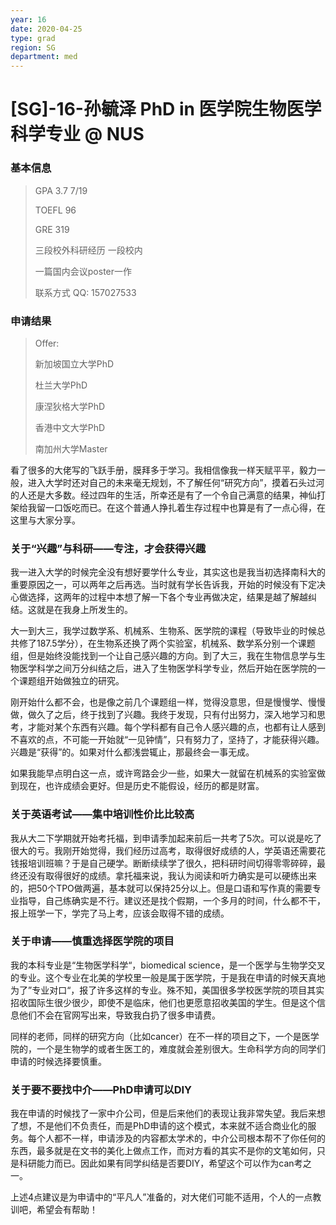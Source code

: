 ```yaml
---
year: 16
date: 2020-04-25
type: grad
region: SG
department: med
---
```


# [SG]-16-孙毓泽 PhD in 医学院生物医学科学专业 @ NUS

### 基本信息

> GPA 3.7 7/19
>
> TOEFL 96
>
> GRE 319
>
> 三段校外科研经历 一段校内
>
> 一篇国内会议poster一作
>
> 联系方式 QQ: 157027533

### 申请结果

> Offer:
>
> 新加坡国立大学PhD
>
> 杜兰大学PhD
>
> 康涅狄格大学PhD
>
> 香港中文大学PhD
>
> 南加州大学Master

看了很多的大佬写的飞跃手册，膜拜多于学习。我相信像我一样天赋平平，毅力一般，进入大学时还对自己的未来毫无规划，不了解任何“研究方向”，摸着石头过河的人还是大多数。经过四年的生活，所幸还是有了一个令自己满意的结果，神仙打架给我留一口饭吃而已。在这个普通人挣扎着生存过程中也算是有了一点心得，在这里与大家分享。

### 关于“兴趣”与科研——专注，才会获得兴趣

我一进入大学的时候完全没有想好要学什么专业，其实这也是我当初选择南科大的重要原因之一，可以两年之后再选。当时就有学长告诉我，开始的时候没有下定决心做选择，这两年的过程中本想了解一下各个专业再做决定，结果是越了解越纠结。这就是在我身上所发生的。

大一到大三，我学过数学系、机械系、生物系、医学院的课程（导致毕业的时候总共修了187.5学分），在生物系还换了两个实验室，机械系、数学系分别一个课题组，但是始终没能找到一个让自己感兴趣的方向。到了大三，我在生物信息学与生物医学科学之间万分纠结之后，进入了生物医学科学专业，然后开始在医学院的一个课题组开始做独立的研究。

刚开始什么都不会，也是像之前几个课题组一样，觉得没意思，但是慢慢学、慢慢做，做久了之后，终于找到了兴趣。我终于发现，只有付出努力，深入地学习和思考，才能对某个东西有兴趣。每个学科都有自己令人感兴趣的点，也都有让人感到不喜欢的点，不可能一开始就“一见钟情”，只有努力了，坚持了，才能获得兴趣。兴趣是“获得”的。如果对什么都浅尝辄止，那最终会一事无成。

如果我能早点明白这一点，或许弯路会少一些，如果大一就留在机械系的实验室做到现在，也许成绩会更好。但是历史不能假设，经历的都是财富。

### 关于英语考试——集中培训性价比比较高

我从大二下学期就开始考托福，到申请季加起来前后一共考了5次。可以说是吃了很大的亏。我刚开始觉得，我们经历过高考，取得很好成绩的人，学英语还需要花钱报培训班嘛？于是自己硬学。断断续续学了很久，把科研时间切得零零碎碎，最终还没有取得很好的成绩。拿托福来说，我认为阅读和听力确实是可以硬练出来的，把50个TPO做两遍，基本就可以保持25分以上。但是口语和写作真的需要专业指导，自己练确实是不行。建议还是找个假期，一个多月的时间，什么都不干，报上班学一下，学完了马上考，应该会取得不错的成绩。

### 关于申请——慎重选择医学院的项目

我的本科专业是“生物医学科学“，biomedical science，是一个医学与生物学交叉的专业。这个专业在北美的学校里一般是属于医学院，于是我在申请的时候天真地为了”专业对口“，报了许多这样的专业。殊不知，美国很多学校医学院的项目其实招收国际生很少很少，即使不是临床，他们也更愿意招收美国的学生。但是这个信息他们不会在官网写出来，导致我白扔了很多申请费。

同样的老师，同样的研究方向（比如cancer）在不一样的项目之下，一个是医学院的，一个是生物学的或者生医工的，难度就会差别很大。生命科学方向的同学们申请的时候选择要慎重。

### 关于要不要找中介——PhD申请可以DIY

我在申请的时候找了一家中介公司，但是后来他们的表现让我非常失望。我后来想了想，不是他们不负责任，而是PhD申请的这个模式，本来就不适合商业化的服务。每个人都不一样，申请涉及的内容都太学术的，中介公司根本帮不了你任何的东西，最多就是在文书的美化上做点工作，而对方看的其实不是你的文笔如何，只是科研能力而已。因此如果有同学纠结是否要DIY，希望这个可以作为can考之一。

上述4点建议是为申请中的“平凡人”准备的，对大佬们可能不适用，个人的一点教训吧，希望会有帮助！
